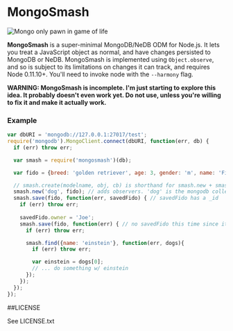 # MongoSmash

![Mongo only pawn in game of life](http://padresteve.files.wordpress.com/2011/04/blazing-saddles-mongo.gif)

**MongoSmash** is a super-minimal MongoDB/NeDB ODM for Node.js. It lets you treat a JavaScript object as normal, and have changes persisted to MongoDB or NeDB. MongoSmash is implemented using `Object.observe`, and so is subject to its limitations on changes it can track, and requires Node 0.11.10+. You'll need to invoke node with the `--harmony` flag.

**WARNING: MongoSmash is incomplete. I'm just starting to explore this idea. It probably doesn't even work yet. Do not use, unless you're willing to fix it and make it actually work.**

### Example

```javascript
var dbURI = 'mongodb://127.0.0.1:27017/test';
require('mongodb').MongoClient.connect(dbURI, function(err, db) {
  if (err) throw err;

  var smash = require('mongosmash')(db);

  var fido = {breed: 'golden retriever', age: 3, gender: 'm', name: 'Fido'};

  // smash.create(modelname, obj, cb) is shorthand for smash.new + smash.save
  smash.new('dog', fido); // adds observers. 'dog' is the mongodb collection name
  smash.save(fido, function(err, savedFido) { // savedFido has a _id
    if (err) throw err;
    
    savedFido.owner = 'Joe';
    smash.save(fido, function(err) { // no savedFido this time since it's an update
      if (err) throw err;

      smash.find({name: 'einstein'}, function(err, dogs){
        if (err) throw err;

        var einstein = dogs[0];
        // ... do something w/ einstein
      });
    });
  });
});
```

##LICENSE

See LICENSE.txt
